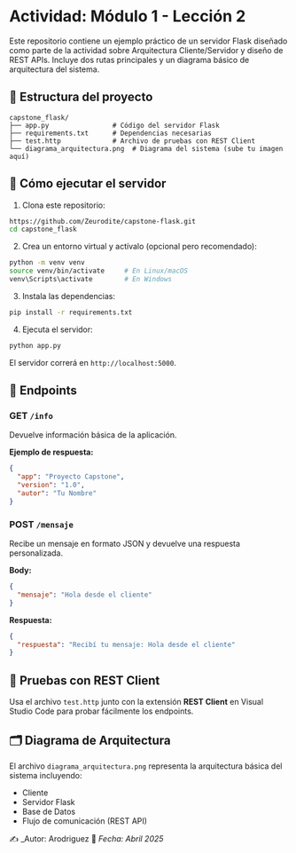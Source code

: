 # Actividad: Módulo 1 - Lección 2

Este repositorio contiene un ejemplo práctico de un servidor Flask diseñado como parte de la actividad sobre Arquitectura Cliente/Servidor y diseño de REST APIs. Incluye dos rutas principales y un diagrama básico de arquitectura del sistema.

## 📁 Estructura del proyecto

```
capstone_flask/
├── app.py                # Código del servidor Flask
├── requirements.txt      # Dependencias necesarias
├── test.http             # Archivo de pruebas con REST Client
└── diagrama_arquitectura.png  # Diagrama del sistema (sube tu imagen aquí)
```

## 🚀 Cómo ejecutar el servidor

1. Clona este repositorio:

```bash
https://github.com/Zeurodite/capstone-flask.git
cd capstone_flask
```

2. Crea un entorno virtual y actívalo (opcional pero recomendado):

```bash
python -m venv venv
source venv/bin/activate     # En Linux/macOS
venv\Scripts\activate        # En Windows
```

3. Instala las dependencias:

```bash
pip install -r requirements.txt
```

4. Ejecuta el servidor:

```bash
python app.py
```

El servidor correrá en `http://localhost:5000`.

## 📡 Endpoints

### GET `/info`

Devuelve información básica de la aplicación.

**Ejemplo de respuesta:**

```json
{
  "app": "Proyecto Capstone",
  "version": "1.0",
  "autor": "Tu Nombre"
}
```

### POST `/mensaje`

Recibe un mensaje en formato JSON y devuelve una respuesta personalizada.

**Body:**

```json
{
  "mensaje": "Hola desde el cliente"
}
```

**Respuesta:**

```json
{
  "respuesta": "Recibí tu mensaje: Hola desde el cliente"
}
```

## 🧪 Pruebas con REST Client

Usa el archivo `test.http` junto con la extensión **REST Client** en Visual Studio Code para probar fácilmente los endpoints.

## 🗂️ Diagrama de Arquitectura

El archivo `diagrama_arquitectura.png` representa la arquitectura básica del sistema incluyendo:

- Cliente
- Servidor Flask
- Base de Datos
- Flujo de comunicación (REST API)


✍️ _Autor: Arodriguez 
📅 _Fecha: Abril 2025_
